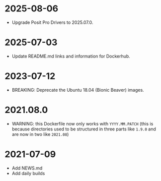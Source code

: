 # 2025-08-06

- Upgrade Posit Pro Drivers to 2025.07.0.

# 2025-07-03

- Update README.md links and information for Dockerhub.

# 2023-07-12

- BREAKING: Deprecate the Ubuntu 18.04 (Bionic Beaver) images.

# 2021.08.0

- WARNING: this Dockerfile now only works with `YYYY.MM.PATCH` (this is because
  directories used to be structured in three parts like `1.9.0` and are now in
  two like `2021.08`)

# 2021-07-09

- Add NEWS.md
- Add daily builds
